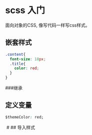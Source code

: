 # scss 入门
面向对象的CSS, 像写代码一样写css样式。
## 嵌套样式
```css
.content{
  font-size: 18px;
  .title{
    color: red;
  }
}
```
###继承

## 定义变量
```css
$themeColor: red;
```
 # ## 导入样式
